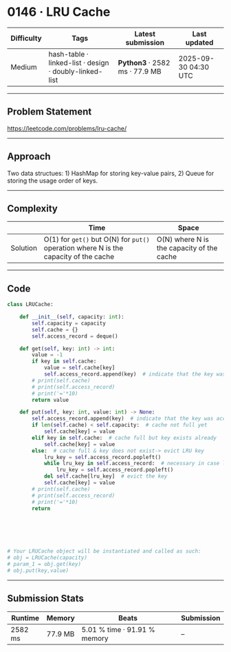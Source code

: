 # 0146 · LRU Cache

| Difficulty | Tags | Latest submission | Last updated |
| --- | --- | --- | --- |
| Medium | hash-table · linked-list · design · doubly-linked-list | **Python3** · 2582 ms · 77.9 MB | 2025-09-30 04:30 UTC |

---

## Problem Statement
https://leetcode.com/problems/lru-cache/

---

## Approach
Two data structues: 1) HashMap for storing key-value pairs, 2) Queue for storing the usage order of keys.

---

## Complexity
| | Time | Space |
|---|---|---|
| Solution | O(1) for `get()` but O(N) for `put()` operation where N is the capacity of the cache | O(N) where N is the capacity of the cache |

---

## Code

```python
class LRUCache:

    def __init__(self, capacity: int):
        self.capacity = capacity
        self.cache = {}
        self.access_record = deque()

    def get(self, key: int) -> int:
        value = -1
        if key in self.cache:
            value = self.cache[key]
            self.access_record.append(key)  # indicate that the key was accessed most recently
        # print(self.cache)
        # print(self.access_record)
        # print('='*10)
        return value

    def put(self, key: int, value: int) -> None:
        self.access_record.append(key)  # indicate that the key was accessed most recently
        if len(self.cache) < self.capacity:  # cache not full yet
            self.cache[key] = value
        elif key in self.cache:  # cache full but key exists already
            self.cache[key] = value
        else:  # cache full & key does not exist-> evict LRU key
            lru_key = self.access_record.popleft()
            while lru_key in self.access_record:  # necessary in case lru key has been accessed more recently again
                lru_key = self.access_record.popleft()  
            del self.cache[lru_key]  # evict the key
            self.cache[key] = value
        # print(self.cache)
        # print(self.access_record)
        # print('='*10)
        return



        


# Your LRUCache object will be instantiated and called as such:
# obj = LRUCache(capacity)
# param_1 = obj.get(key)
# obj.put(key,value)
```

---

## Submission Stats
| Runtime | Memory | Beats | Submission |
| --- | --- | --- | --- |
| 2582 ms | 77.9 MB | 5.01 % time · 91.91 % memory | – |
